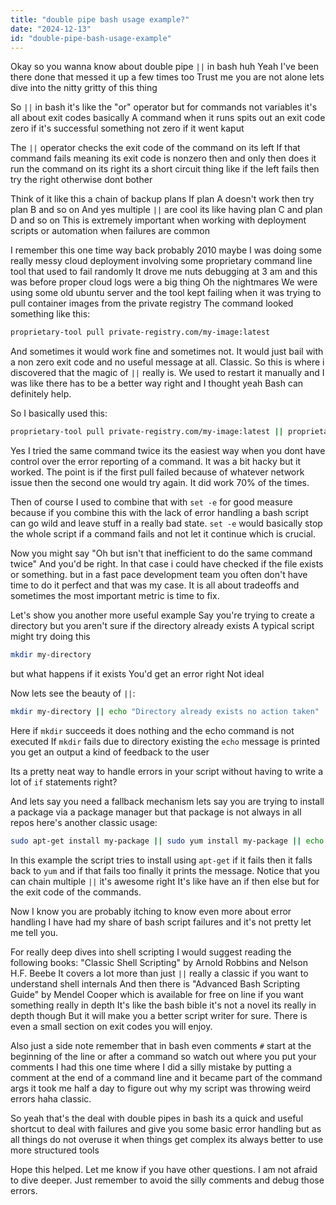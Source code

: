 ```yaml
---
title: "double pipe bash usage example?"
date: "2024-12-13"
id: "double-pipe-bash-usage-example"
---
```


Okay so you wanna know about double pipe `||` in bash huh Yeah I've been there done that messed it up a few times too Trust me you are not alone lets dive into the nitty gritty of this thing

So `||` in bash it's like the "or" operator but for commands not variables it's all about exit codes basically A command when it runs spits out an exit code zero if it's successful something not zero if it went kaput

The `||` operator checks the exit code of the command on its left If that command fails meaning its exit code is nonzero then and only then does it run the command on its right its a short circuit thing like if the left fails then try the right otherwise dont bother

Think of it like this a chain of backup plans If plan A doesn't work then try plan B and so on And yes multiple `||` are cool its like having plan C and plan D and so on This is extremely important when working with deployment scripts or automation when failures are common

I remember this one time way back probably 2010 maybe I was doing some really messy cloud deployment involving some proprietary command line tool that used to fail randomly It drove me nuts debugging at 3 am and this was before proper cloud logs were a big thing Oh the nightmares We were using some old ubuntu server and the tool kept failing when it was trying to pull container images from the private registry The command looked something like this:

```bash
proprietary-tool pull private-registry.com/my-image:latest
```

And sometimes it would work fine and sometimes not. It would just bail with a non zero exit code and no useful message at all. Classic. So this is where i discovered that the magic of `||` really is. We used to restart it manually and I was like there has to be a better way right and I thought yeah Bash can definitely help.

So I basically used this:

```bash
proprietary-tool pull private-registry.com/my-image:latest || proprietary-tool pull private-registry.com/my-image:latest
```

Yes I tried the same command twice its the easiest way when you dont have control over the error reporting of a command. It was a bit hacky but it worked. The point is if the first pull failed because of whatever network issue then the second one would try again. It did work 70% of the times.

Then of course I used to combine that with `set -e` for good measure because if you combine this with the lack of error handling a bash script can go wild and leave stuff in a really bad state. `set -e` would basically stop the whole script if a command fails and not let it continue which is crucial.

Now you might say "Oh but isn't that inefficient to do the same command twice" And you'd be right. In that case i could have checked if the file exists or something. but in a fast pace development team you often don't have time to do it perfect and that was my case. It is all about tradeoffs and sometimes the most important metric is time to fix.

Let's show you another more useful example Say you're trying to create a directory but you aren't sure if the directory already exists A typical script might try doing this

```bash
mkdir my-directory
```
but what happens if it exists You'd get an error right Not ideal

Now lets see the beauty of `||`:

```bash
mkdir my-directory || echo "Directory already exists no action taken"
```

Here if `mkdir` succeeds it does nothing and the echo command is not executed If `mkdir` fails due to directory existing the `echo` message is printed you get an output a kind of feedback to the user

Its a pretty neat way to handle errors in your script without having to write a lot of `if` statements right?

And lets say you need a fallback mechanism lets say you are trying to install a package via a package manager but that package is not always in all repos here's another classic usage:

```bash
sudo apt-get install my-package || sudo yum install my-package || echo "No such package found using either apt-get or yum sorry"
```

In this example the script tries to install using `apt-get` if it fails then it falls back to `yum` and if that fails too finally it prints the message. Notice that you can chain multiple `||` it's awesome right It's like have an if then else but for the exit code of the commands.

Now I know you are probably itching to know even more about error handling I have had my share of bash script failures and it's not pretty let me tell you.

For really deep dives into shell scripting I would suggest reading the following books: "Classic Shell Scripting" by Arnold Robbins and Nelson H.F. Beebe It covers a lot more than just `||` really a classic if you want to understand shell internals And then there is "Advanced Bash Scripting Guide" by Mendel Cooper which is available for free on line if you want something really in depth It's like the bash bible it's not a novel its really in depth though But it will make you a better script writer for sure. There is even a small section on exit codes you will enjoy.

Also just a side note remember that in bash even comments `#` start at the beginning of the line or after a command so watch out where you put your comments I had this one time where I did a silly mistake by putting a comment at the end of a command line and it became part of the command args it took me half a day to figure out why my script was throwing weird errors haha classic.

So yeah that's the deal with double pipes in bash its a quick and useful shortcut to deal with failures and give you some basic error handling but as all things do not overuse it when things get complex its always better to use more structured tools

Hope this helped. Let me know if you have other questions. I am not afraid to dive deeper. Just remember to avoid the silly comments and debug those errors.
